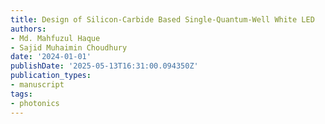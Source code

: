 ```yaml
---
title: Design of Silicon-Carbide Based Single-Quantum-Well White LED
authors:
- Md. Mahfuzul Haque
- Sajid Muhaimin Choudhury
date: '2024-01-01'
publishDate: '2025-05-13T16:31:00.094350Z'
publication_types:
- manuscript
tags:
- photonics
---
```

